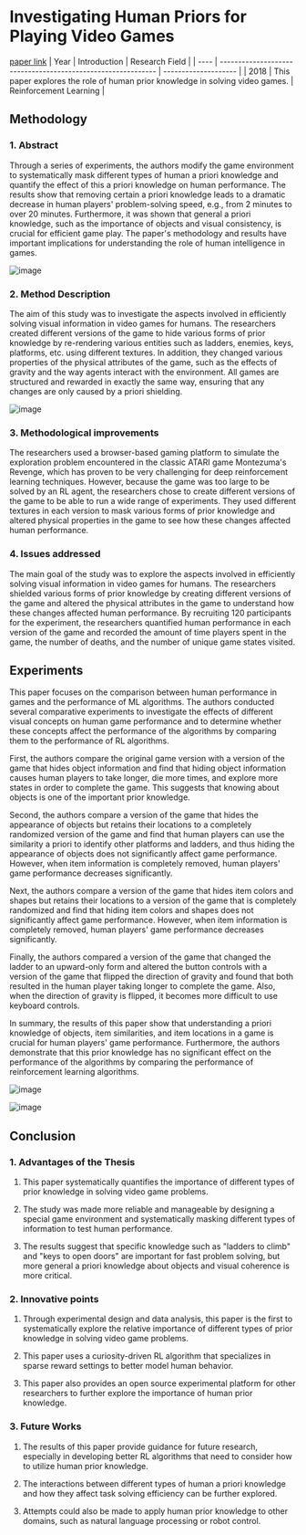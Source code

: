 # Investigating Human Priors for Playing Video Games
[paper link](https://arxiv.org/pdf/1802.10217.pdf)
| Year | Introduction                                                         | Research Field                 |
| ---- | ------------------------------------------------------------ | -------------------- |
| 2018 | This paper explores the role of human prior knowledge in solving video games.         | Reinforcement Learning          |

## Methodology

### 1. Abstract
 Through a series of experiments, the authors modify the game environment to systematically mask different types of human a priori knowledge and quantify the effect of this a priori knowledge on human performance. The results show that removing certain a priori knowledge leads to a dramatic decrease in human players' problem-solving speed, e.g., from 2 minutes to over 20 minutes. Furthermore, it was shown that general a priori knowledge, such as the importance of objects and visual consistency, is crucial for efficient game play. The paper's methodology and results have important implications for understanding the role of human intelligence in games.

 ![image](https://github.com/user-attachments/assets/542c5f4a-24e3-436d-af14-549ddeafc5c7)

### 2. Method Description 
The aim of this study was to investigate the aspects involved in efficiently solving visual information in video games for humans. The researchers created different versions of the game to hide various forms of prior knowledge by re-rendering various entities such as ladders, enemies, keys, platforms, etc. using different textures. In addition, they changed various properties of the physical attributes of the game, such as the effects of gravity and the way agents interact with the environment. All games are structured and rewarded in exactly the same way, ensuring that any changes are only caused by a priori shielding.

![image](https://github.com/user-attachments/assets/f982df68-16ee-4ca9-8d62-abadc67ba82c)

### 3. Methodological improvements
  The researchers used a browser-based gaming platform to simulate the exploration problem encountered in the classic ATARI game Montezuma's Revenge, which has proven to be very challenging for deep reinforcement learning techniques. However, because the game was too large to be solved by an RL agent, the researchers chose to create different versions of the game to be able to run a wide range of experiments. They used different textures in each version to mask various forms of prior knowledge and altered physical properties in the game to see how these changes affected human performance.
  
### 4. Issues addressed 
The main goal of the study was to explore the aspects involved in efficiently solving visual information in video games for humans. The researchers shielded various forms of prior knowledge by creating different versions of the game and altered the physical attributes in the game to understand how these changes affected human performance. By recruiting 120 participants for the experiment, the researchers quantified human performance in each version of the game and recorded the amount of time players spent in the game, the number of deaths, and the number of unique game states visited.

## Experiments
  This paper focuses on the comparison between human performance in games and the performance of ML algorithms. The authors conducted several comparative experiments to investigate the effects of different visual concepts on human game performance and to determine whether these concepts affect the performance of the algorithms by comparing them to the performance of RL algorithms.

First, the authors compare the original game version with a version of the game that hides object information and find that hiding object information causes human players to take longer, die more times, and explore more states in order to complete the game. This suggests that knowing about objects is one of the important prior knowledge.

Second, the authors compare a version of the game that hides the appearance of objects but retains their locations to a completely randomized version of the game and find that human players can use the similarity a priori to identify other platforms and ladders, and thus hiding the appearance of objects does not significantly affect game performance. However, when item information is completely removed, human players' game performance decreases significantly.

Next, the authors compare a version of the game that hides item colors and shapes but retains their locations to a version of the game that is completely randomized and find that hiding item colors and shapes does not significantly affect game performance. However, when item information is completely removed, human players' game performance decreases significantly.

Finally, the authors compared a version of the game that changed the ladder to an upward-only form and altered the button controls with a version of the game that flipped the direction of gravity and found that both resulted in the human player taking longer to complete the game. Also, when the direction of gravity is flipped, it becomes more difficult to use keyboard controls.

In summary, the results of this paper show that understanding a priori knowledge of objects, item similarities, and item locations in a game is crucial for human players' game performance. Furthermore, the authors demonstrate that this prior knowledge has no significant effect on the performance of the algorithms by comparing the performance of reinforcement learning algorithms.

![image](https://github.com/user-attachments/assets/686b145e-5146-4f17-baad-a5a00dab2e47)

![image](https://github.com/user-attachments/assets/a1a7504c-2ad2-407c-a660-5afd02308dd4)

## Conclusion

### 1. Advantages of the Thesis
  1. This paper systematically quantifies the importance of different types of prior knowledge in solving video game problems.
  
  2. The study was made more reliable and manageable by designing a special game environment and systematically masking different types of information to test human performance.
  
  3. The results suggest that specific knowledge such as "ladders to climb" and "keys to open doors" are important for fast problem solving, but more general a priori knowledge about objects and visual coherence is more critical.
     
### 2. Innovative points
  1. Through experimental design and data analysis, this paper is the first to systematically explore the relative importance of different types of prior knowledge in solving video game problems.
  
  2. This paper uses a curiosity-driven RL algorithm that specializes in sparse reward settings to better model human behavior.
  
  3. This paper also provides an open source experimental platform for other researchers to further explore the importance of human prior knowledge.
     
### 3. Future Works
  1. The results of this paper provide guidance for future research, especially in developing better RL algorithms that need to consider how to utilize human prior knowledge.
  
  2. The interactions between different types of human a priori knowledge and how they affect task solving efficiency can be further explored.
  
  3. Attempts could also be made to apply human prior knowledge to other domains, such as natural language processing or robot control.




